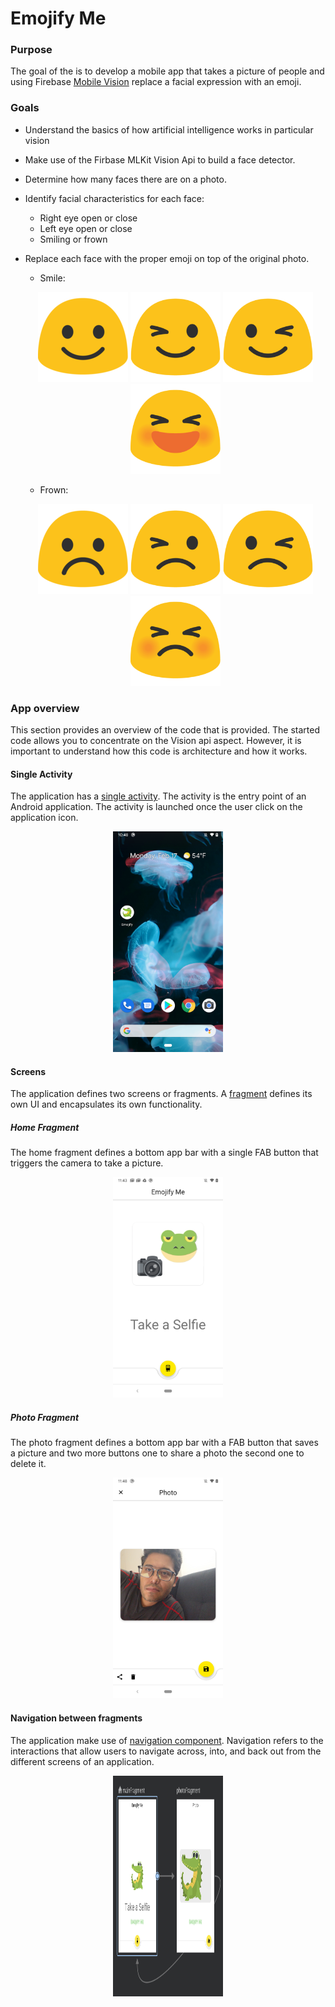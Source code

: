 # Emojify Me

### Purpose
The goal of the is to develop a mobile app that takes a picture of people and using Firebase 
[Mobile Vision](https://developers.google.com/vision) replace a facial expression with an emoji.

### Goals
* Understand the basics of how artificial intelligence works in particular vision
* Make use of the Firbase MLKit Vision Api to build a face detector.
* Determine how many faces there are on a photo.
* Identify facial characteristics for each face:
  * Right eye open or close
  * Left eye open or close
  * Smiling or frown
* Replace each face with the proper emoji on top of the original photo.
  * Smile: 
   <p align="center">
     <img src="/app/src/main/res/drawable/smile.png" alt="" data-canonical-src="/images/smile.png" width="144" height="144" />
     <img src="/app/src/main/res/drawable/right_wink_smile.png" alt="" data-canonical-src="/images/rightwink.png" width="144" height="144" />
     <img src="/app/src/main/res/drawable/left_wink_smile.png" alt="" data-canonical-src="/images/leftwink.png" width="144" height="144" />
     <img src="/app/src/main/res/drawable/closed_eye_smile.png" alt="" data-canonical-src="/images/closed_smile.png" width="144" height="144" />
   </p>
   
   * Frown: 
   <p align="center">
     <img src="/app/src/main/res/drawable/frown.png" alt="" data-canonical-src="/images/frown.png" width="144" height="144" />
     <img src="/app/src/main/res/drawable/right_wink_frown.png" alt="" data-canonical-src="/images/rightwinkfrown.png" width="144" height="144" />
     <img src="/app/src/main/res/drawable/left_wink_frown.png" alt="" data-canonical-src="/images/leftwinkfrown.png" width="144" height="144" />
     <img src="/app/src/main/res/drawable/closed_eye_frown.png" alt="" data-canonical-src="/images/closed_frown.png" width="144" height="144" />
   </p>

### App overview
This section provides an overview of the code that is provided. The started code allows you to 
concentrate on the Vision api aspect. However, it is important to understand how this code is 
architecture and how it works.

#### Single Activity
The application has a [single activity](https://www.youtube.com/watch?v=9O1D_Ytk0xg). The activity 
is the entry point of an Android application. The activity is launched once the user click on 
the application icon.

 <p align="center">
     <img src="/resources/icon.png" alt="" data-canonical-src="/images/icon.png" width="176" height="353" />
 </p>

#### Screens 
The application defines two screens or fragments. A [fragment](https://www.youtube.com/watch?v=k3IT-IJ0J98) 
defines its own UI and encapsulates its own functionality.

##### Home Fragment 
The home fragment defines a bottom app bar with a single FAB button that triggers the camera to take
a picture.

  <p align="center">
      <img src="/resources/home.png" alt="" data-canonical-src="/images/home.png" width="176" height="353" />
  </p>

##### Photo Fragment
The photo fragment defines a bottom app bar with a FAB button that saves a picture and two more 
buttons one to share a photo the second one to delete it.

  <p align="center">
      <img src="/resources/photo.png" alt="" data-canonical-src="/images/photo.png" width="176" height="353" />
  </p>
  
 #### Navigation between fragments
 The application make use of [navigation component](https://www.youtube.com/watch?time_continue=1&v=Y0Cs2MQxyIs&feature=emb_logo). 
 Navigation refers to the interactions that allow users to navigate across, into, and back out from 
 the different screens of an application.
 
  <p align="center">
      <img src="/resources/navigation.png" alt="" data-canonical-src="/images/navigation.png" width="176" height="353" />
  </p>

 